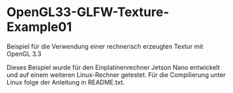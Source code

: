 # OpenGL33-GLFW-Texture-Example01
Beispiel für die Verwendung einer rechnerisch erzeugten Textur mit OpenGL 3.3

Dieses Beispiel wurde für den Einplatinenrechner Jetson Nano entwickelt und auf einem weiteren Linux-Rechner getestet.
Für die Compilierung unter Linux folge der Anleitung in README.txt.
